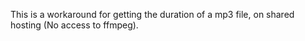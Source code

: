 This is a workaround for getting the duration of a mp3 file, on shared hosting (No access to ffmpeg).